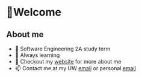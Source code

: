 # 👋Welcome 

## About me
- 🏫 Software Engineering 2A study term
- 🌱 Always learning
- 🏸 Checkout my [website](https://dxaviud.github.io) for more about me
- 📫 Contact me at my UW [email](mailto:d83xu@uwaterloo.ca) or personal [email](mailto:dxaviud@uwaterloo.ca)
